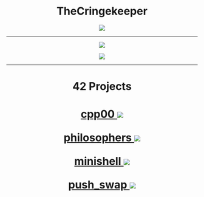 <h1 align="center">TheCringekeeper</h1>

<p align="center"> <a href="https://profile.intra.42.fr/users/ankhabar"><img src="https://badge42.vercel.app/api/v2/clfuo3if4001108l4hyh8vu4g/stats?cursusId=21&coalitionId=48"/></a></p>
<hr>
<p align="center"><a href="https://github.com/TheCringekeeper"><img align="center" src="https://github-readme-stats.vercel.app/api?username=TheCringekeeper&show_icons=true&theme=radical&hide_border=true&locale=en&count_private=true&hide=issues,prs"/></p></a>
<p align="center"><a href="https://github.com/TheCringekeeper"><img align="center" src="https://github-readme-stats.vercel.app/api/top-langs/?username=TheCringekeeper&theme=radical&include_all_commits=false&hide_border=true&count_private=false&layout=compact"/></p></a>
<hr>
<h1 align="center">42 Projects</h1>
<h1 align="center">

<a href="https://github.com/TheCringekeeper/cpp00">cpp00  <img
src="https://badge42.vercel.app/api/v2/clfuo3if4001108l4hyh8vu4g/project/3056851"/></a>
  
<a href="https://github.com/TheCringekeeper/Philosophers">philosophers  <img src="https://badge42.vercel.app/api/v2/clfuo3if4001108l4hyh8vu4g/project/3027341"/></a>

<a href="https://github.com/TheCringekeeper/Minishell">minishell  <img src="https://badge42.vercel.app/api/v2/clfuo3if4001108l4hyh8vu4g/project/2963948"/></a>

<a href="https://github.com/TheCringekeeper/Push_swap">push_swap  <img src="https://badge42.vercel.app/api/v2/clfuo3if4001108l4hyh8vu4g/project/2943624"/></a>
